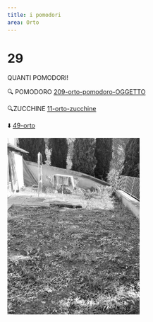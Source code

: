 ```yaml
---
title: i pomodori
area: Orto
---
```

# 29
QUANTI POMODORI!

🔍 POMODORO [209-orto-pomodoro-OGGETTO](209-orto-pomodoro-OGGETTO.md)

🔍ZUCCHINE [11-orto-zucchine](11-orto-zucchine.md)

⬇️ [49-orto](49-orto.md)

![foto_31](../_assets/preview/foto_31.jpg)
